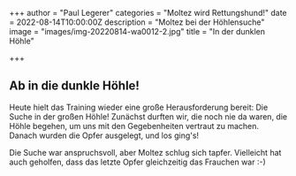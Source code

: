 +++
author = "Paul Legerer"
categories = "Moltez wird Rettungshund!"
date = 2022-08-14T10:00:00Z
description = "Moltez bei der Höhlensuche"
image = "images/img-20220814-wa0012-2.jpg"
title = "In der dunklen Höhle"

+++
## Ab in die dunkle Höhle!

Heute hielt das Training wieder eine große Herausforderung bereit: Die Suche in der großen Höhle! Zunächst durften wir, die noch nie da waren, die Höhle begehen, um uns mit den Gegebenheiten vertraut zu machen. Danach wurden die Opfer ausgelegt, und los ging's!

Die Suche war anspruchsvoll, aber Moltez schlug sich tapfer. Vielleicht hat auch geholfen, dass das letzte Opfer gleichzeitig das Frauchen war :-)

 
